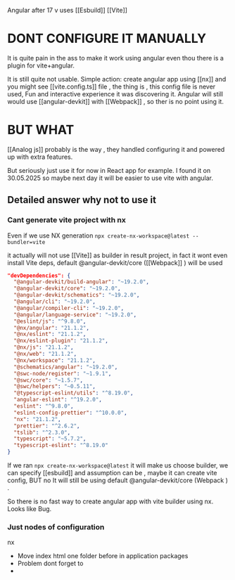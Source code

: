 Angular after 17 v uses [[Esbuild]] [[Vite]]

# DONT СONFIGURE IT MANUALLY
It is quite pain in the ass to make it work using  angular even thou there is a plugin for vite+angular. 

It is still quite not usable.
Simple action: create angular app using [[nx]] and you might see [[vite.config.ts]] file , the thing is , this config file is never used, Fun and interactive experience it was discovering it. 
Angular will still would use [[angular-devkit]] with [[Webpack]]  , so ther is no point using it.


# BUT WHAT 
[[Analog js]] probably is the way , they handled configuring it and powered up with extra features.

But seriously just use it for now in React app for example. 
I found it on 30.05.2025  so maybe next day it will be easier to use vite with angular.


## Detailed answer why not to use it
### Cant generate vite project with nx
Even if we use NX generation 
`npx create-nx-workspace@latest --bundler=vite`

it actually will not use [[Vite]] as builder in result project, in fact it wont even install Vite deps, default 
@angular-devkit/core ([[Webpack]] ) will be used
```json 
"devDependencies": {  
  "@angular-devkit/build-angular": "~19.2.0",  
  "@angular-devkit/core": "~19.2.0",  
  "@angular-devkit/schematics": "~19.2.0",  
  "@angular/cli": "~19.2.0",  
  "@angular/compiler-cli": "~19.2.0",  
  "@angular/language-service": "~19.2.0",  
  "@eslint/js": "^9.8.0",  
  "@nx/angular": "21.1.2",  
  "@nx/eslint": "21.1.2",  
  "@nx/eslint-plugin": "21.1.2",  
  "@nx/js": "21.1.2",  
  "@nx/web": "21.1.2",  
  "@nx/workspace": "21.1.2",  
  "@schematics/angular": "~19.2.0",  
  "@swc-node/register": "~1.9.1",  
  "@swc/core": "~1.5.7",  
  "@swc/helpers": "~0.5.11",  
  "@typescript-eslint/utils": "^8.19.0",  
  "angular-eslint": "^19.2.0",  
  "eslint": "^9.8.0",  
  "eslint-config-prettier": "^10.0.0",  
  "nx": "21.1.2",  
  "prettier": "^2.6.2",  
  "tslib": "^2.3.0",  
  "typescript": "~5.7.2",  
  "typescript-eslint": "^8.19.0"  
}
```

If we ran `npx create-nx-workspace@latest` it will make us choose builder, we can specify [[esbuild]] and assumption can be , maybe it can create vite config, BUT no It will still be using default 
@angular-devkit/core (Webpack ) .

So there is no fast way to create angular app with vite builder using nx. Looks like Bug.




### Just nodes of configuration
nx 

- Move index html one folder before in application packages
- Problem dont forget to     <script type="module" src="/src/main.ts"></script>
- 
